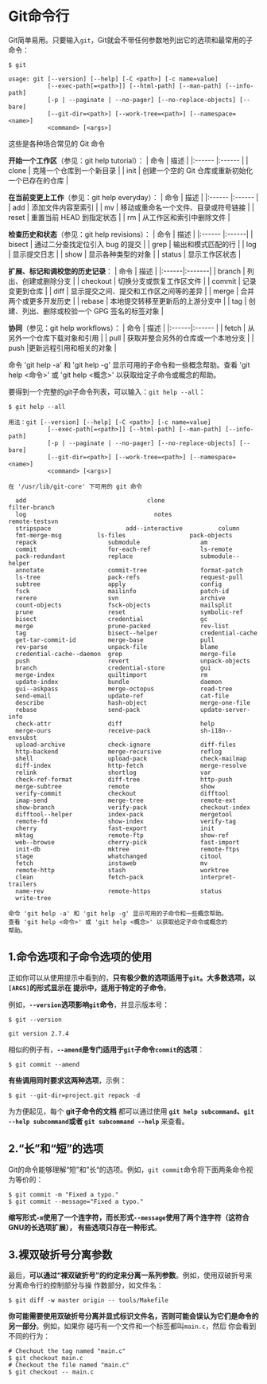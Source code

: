 Git命令行
===================================================================================
Git简单易用。只要输入`git`，Git就会不带任何参数地列出它的选项和最常用的子命令：
```shell
$ git
```
```
usage: git [--version] [--help] [-C <path>] [-c name=value]
           [--exec-path[=<path>]] [--html-path] [--man-path] [--info-path]
           [-p | --paginate | --no-pager] [--no-replace-objects] [--bare]
           [--git-dir=<path>] [--work-tree=<path>] [--namespace=<name>]
           <command> [<args>]
```
这些是各种场合常见的 Git 命令

**开始一个工作区**（参见：git help tutorial）：
| 命令 | 描述 |
|:------ |:------ |
| clone | 克隆一个仓库到一个新目录 |
| init | 创建一个空的 Git 仓库或重新初始化一个已存在的仓库 |

**在当前变更上工作**（参见：git help everyday）：
| 命令 | 描述 |
|:------ |:------ |
| add | 添加文件内容至索引 |
| mv | 移动或重命名一个文件、目录或符号链接 |
| reset | 重置当前 HEAD 到指定状态 |
| rm | 从工作区和索引中删除文件 |

**检查历史和状态**（参见：git help revisions）：
| 命令 | 描述 |
|:------ |:------|
| bisect | 通过二分查找定位引入 bug 的提交 |
| grep | 输出和模式匹配的行 |
| log | 显示提交日志 |
| show | 显示各种类型的对象 |
| status | 显示工作区状态 |

**扩展、标记和调校您的历史记录**：
| 命令 | 描述 |
|:------|:-------|
| branch | 列出、创建或删除分支 |
| checkout | 切换分支或恢复工作区文件 |
| commit | 记录变更到仓库 |
| diff | 显示提交之间、提交和工作区之间等的差异 |
| merge | 合并两个或更多开发历史 |
| rebase | 本地提交转移至更新后的上游分支中 |
| tag | 创建、列出、删除或校验一个 GPG 签名的标签对象 |

**协同**（参见：git help workflows）：
| 命令 | 描述 |
|:------|:------ |
| fetch | 从另外一个仓库下载对象和引用 |
| pull | 获取并整合另外的仓库或一个本地分支 |
| push |更新远程引用和相关的对象 |

命令 'git help -a' 和 'git help -g' 显示可用的子命令和一些概念帮助。查看 'git help <命令>' 或 'git help <概念>' 
以获取给定子命令或概念的帮助。

要得到一个完整的git子命令列表，可以输入：`git help --all`：
```shell
$ git help --all
```
```
用法：git [--version] [--help] [-C <path>] [-c name=value]
           [--exec-path[=<path>]] [--html-path] [--man-path] [--info-path]
           [-p | --paginate | --no-pager] [--no-replace-objects] [--bare]
           [--git-dir=<path>] [--work-tree=<path>] [--namespace=<name>]
           <command> [<args>]

在 '/usr/lib/git-core' 下可用的 git 命令

  add                                  clone                     filter-branch             
  log                                    notes                     remote-testsvn            
  stripspace                     add--interactive          column                    
  fmt-merge-msg          ls-files                  pack-objects              
  repack                    submodule                 am                        
  commit                    for-each-ref              ls-remote                 
  pack-redundant            replace                   submodule--helper
  annotate                  commit-tree               format-patch              
  ls-tree                   pack-refs                 request-pull              
  subtree                   apply                     config                    
  fsck                      mailinfo                  patch-id                  
  rerere                    svn                       archive                   
  count-objects             fsck-objects              mailsplit                 
  prune                     reset                     symbolic-ref
  bisect                    credential                gc                        
  merge                     prune-packed              rev-list                  
  tag                       bisect--helper            credential-cache          
  get-tar-commit-id         merge-base                pull                      
  rev-parse                 unpack-file               blame                     
  credential-cache--daemon  grep                      merge-file                
  push                      revert                    unpack-objects
  branch                    credential-store          gui                       
  merge-index               quiltimport               rm                        
  update-index              bundle                    daemon                    
  gui--askpass              merge-octopus             read-tree                 
  send-email                update-ref                cat-file                  
  describe                  hash-object               merge-one-file            
  rebase                    send-pack                 update-server-info
  check-attr                diff                      help                      
  merge-ours                receive-pack              sh-i18n--envsubst         
  upload-archive            check-ignore              diff-files                
  http-backend              merge-recursive           reflog                    
  shell                     upload-pack               check-mailmap             
  diff-index                http-fetch                merge-resolve             
  relink                    shortlog                  var
  check-ref-format          diff-tree                 http-push                 
  merge-subtree             remote                    show                      
  verify-commit             checkout                  difftool                  
  imap-send                 merge-tree                remote-ext                
  show-branch               verify-pack               checkout-index            
  difftool--helper          index-pack                mergetool                 
  remote-fd                 show-index                verify-tag
  cherry                    fast-export               init                      
  mktag                     remote-ftp                show-ref                  
  web--browse               cherry-pick               fast-import               
  init-db                   mktree                    remote-ftps               
  stage                     whatchanged               citool                    
  fetch                     instaweb                  mv                        
  remote-http               stash                     worktree
  clean                     fetch-pack                interpret-trailers        
  name-rev                  remote-https              status                    
  write-tree

命令 'git help -a' 和 'git help -g' 显示可用的子命令和一些概念帮助。
查看 'git help <命令>' 或 'git help <概念>' 以获取给定子命令或概念的
帮助。
```

## 1.命令选项和子命令选项的使用
正如你可以从使用提示中看到的，**只有极少数的选项适用于`git`。大多数选项，以`[ARGS]`的形式显示在
提示中，适用于特定的子命令**。

例如，**`--version`选项影响`git`命令**，并显示版本号：
```shell
$ git --version
```
```
git version 2.7.4
```
相似的例子有，**`--amend`是专门适用于`git`子命令`commit`的选项**：
```shell
$ git commit --amend
```
**有些调用同时要求这两种选项**，示例：
```shell
$ git --git-dir=project.git repack -d
```
为方便起见，每个 **git子命令的文档** 都可以通过使用 **`git help subcommand`、`git --help
subcommand`或者 `git subcommand --help`** 来查看。

## 2.“长”和“短”的选项
Git的命令能够理解“短”和”长“的选项。例如，`git commit`命令将下面两条命令视为等价的：
```shell
$ git commit -m "Fixed a typo."
$ git commit --message="Fixed a typo."
```
**缩写形式`-m`使用了一个连字符，而长形式`--message`使用了两个连字符（这符合GNU的长选项扩展），
有些选项只存在一种形式**。

## 3.裸双破折号分离参数
最后，**可以通过“裸双破折号”的约定来分离一系列参数**。例如，使用双破折号来分离命令行的控制部分与操
作数部分，如文件名：
```shell
$ git diff -w master origin -- tools/Makefile
```
**你可能需要使用双破折号分离并显式标识文件名，否则可能会误认为它们是命令的另一部分**。例如，如果你
碰巧有一个文件和一个标签都叫`main.c`，然后 你会看到不同的行为：
```shell
# Chechout the tag named "main.c"
$ git checkout main.c
# Checkout the file named "main.c"
$ git checkout -- main.c
```
